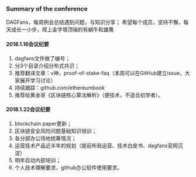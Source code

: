 ### Summary of the conference
DAGFans，每周例会总结遇到问题，与知识分享；
希望每个成员，坚持不懈，每天成长一小步，爬上金字塔顶端的有蜗牛和雄鹰

#### 2018.1.16会议纪要
1. dagfans文件做了编号；
2. 分3个目录介绍分布式共识；
3. 推荐翻译文章：v神，proof-of-stake-faq（本周可以在GitHub建立issue，大家展开学习讨论）
4. 持续跟踪：github.com/ethereumbook
5. 推荐给黄金哥《区块链核心算法解析》（便技术，不适合初学者）。

#### 2018.1.22会议纪要
1. blockchain paper更新；
2. 区块链安全风险问题基础知识培训；
3. 各分部办公场地统筹情况；
4. 运营技术产品近半年的规划（提前布局运营、技术白皮书、dagfans官网沉淀）
5. 明年启动内部培训；
6. 个人技术理解要求，github办公软件使用要求。
